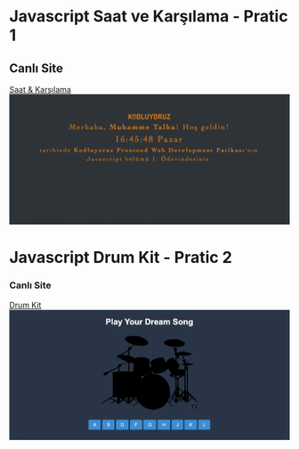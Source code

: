 # Javascript Saat ve Karşılama - Pratic 1
## Canlı Site
[Saat & Karşılama](https://javascript-saat-karsilama.netlify.app/)
![Proje Ekran Görüntüsü](./pratic-1/img/scrennshot.png)


# Javascript Drum Kit - Pratic 2
### Canlı Site
[Drum Kit](https://github.com/ergytalha/Patika-Week-5)
![Proje Ekran Görüntüsü](./pratic-2/img/screenshot.png)